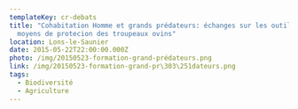```yaml
---
templateKey: cr-debats
title: "Cohabitation Homme et grands prédateurs: échanges sur les outils et
  moyens de protecion des troupeaux ovins"
location: Lons-le-Saunier
date: 2015-05-22T22:00:00.000Z
photo: /img/20150523-formation-grand-prédateurs.png
link: /img/20150523-formation-grand-pr\303\251dateurs.png
tags:
  - Biodiversité
  - Agriculture
---
```

